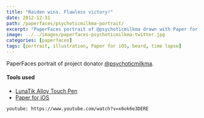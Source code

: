 ```yaml
---
title: "Raiden wins. Flawless victory!"
date: 2012-12-31
path: /paperfaces/psychoticmilkma-portrait/
excerpt: "PaperFaces portrait of @psychoticmilkma drawn with Paper for iOS on an iPad."
image: ../../images/paperfaces-psychoticmilkma-twitter.jpg
categories: [paperfaces]
tags: [portrait, illustration, Paper for iOS, beard, time lapse]
---
```


PaperFaces portrait of project donator [@psychoticmilkma](https://twitter.com/psychoticmilkma).

#### Tools used

- [LunaTik Alloy Touch Pen](https://www.amazon.com/gp/product/B00821TR7G/ref=as_li_ss_tl?ie=UTF8&tag=mademist-20&linkCode=as2&camp=1789&creative=390957&creativeASIN=B00821TR7G)
- [Paper for iOS](https://paper.bywetransfer.com/)

`youtube: https://www.youtube.com/watch?v=x6ok6e3DERE`
